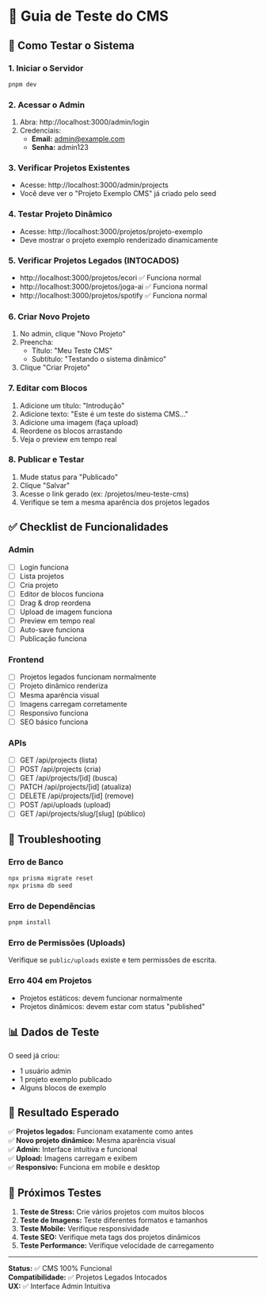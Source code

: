 # 🧪 Guia de Teste do CMS

## 🚀 Como Testar o Sistema

### 1. Iniciar o Servidor

```bash
pnpm dev
```

### 2. Acessar o Admin

1. Abra: http://localhost:3000/admin/login
2. Credenciais:
   - **Email:** admin@example.com
   - **Senha:** admin123

### 3. Verificar Projetos Existentes

- Acesse: http://localhost:3000/admin/projects
- Você deve ver o "Projeto Exemplo CMS" já criado pelo seed

### 4. Testar Projeto Dinâmico

- Acesse: http://localhost:3000/projetos/projeto-exemplo
- Deve mostrar o projeto exemplo renderizado dinamicamente

### 5. Verificar Projetos Legados (INTOCADOS)

- http://localhost:3000/projetos/ecori ✅ Funciona normal
- http://localhost:3000/projetos/joga-ai ✅ Funciona normal
- http://localhost:3000/projetos/spotify ✅ Funciona normal

### 6. Criar Novo Projeto

1. No admin, clique "Novo Projeto"
2. Preencha:
   - Título: "Meu Teste CMS"
   - Subtítulo: "Testando o sistema dinâmico"
3. Clique "Criar Projeto"

### 7. Editar com Blocos

1. Adicione um título: "Introdução"
2. Adicione texto: "Este é um teste do sistema CMS..."
3. Adicione uma imagem (faça upload)
4. Reordene os blocos arrastando
5. Veja o preview em tempo real

### 8. Publicar e Testar

1. Mude status para "Publicado"
2. Clique "Salvar"
3. Acesse o link gerado (ex: /projetos/meu-teste-cms)
4. Verifique se tem a mesma aparência dos projetos legados

## ✅ Checklist de Funcionalidades

### Admin

- [ ] Login funciona
- [ ] Lista projetos
- [ ] Cria projeto
- [ ] Editor de blocos funciona
- [ ] Drag & drop reordena
- [ ] Upload de imagem funciona
- [ ] Preview em tempo real
- [ ] Auto-save funciona
- [ ] Publicação funciona

### Frontend

- [ ] Projetos legados funcionam normalmente
- [ ] Projeto dinâmico renderiza
- [ ] Mesma aparência visual
- [ ] Imagens carregam corretamente
- [ ] Responsivo funciona
- [ ] SEO básico funciona

### APIs

- [ ] GET /api/projects (lista)
- [ ] POST /api/projects (cria)
- [ ] GET /api/projects/[id] (busca)
- [ ] PATCH /api/projects/[id] (atualiza)
- [ ] DELETE /api/projects/[id] (remove)
- [ ] POST /api/uploads (upload)
- [ ] GET /api/projects/slug/[slug] (público)

## 🐛 Troubleshooting

### Erro de Banco

```bash
npx prisma migrate reset
npx prisma db seed
```

### Erro de Dependências

```bash
pnpm install
```

### Erro de Permissões (Uploads)

Verifique se `public/uploads` existe e tem permissões de escrita.

### Erro 404 em Projetos

- Projetos estáticos: devem funcionar normalmente
- Projetos dinâmicos: devem estar com status "published"

## 📊 Dados de Teste

O seed já criou:

- 1 usuário admin
- 1 projeto exemplo publicado
- Alguns blocos de exemplo

## 🎯 Resultado Esperado

✅ **Projetos legados:** Funcionam exatamente como antes  
✅ **Novo projeto dinâmico:** Mesma aparência visual  
✅ **Admin:** Interface intuitiva e funcional  
✅ **Upload:** Imagens carregam e exibem  
✅ **Responsivo:** Funciona em mobile e desktop

## 🚀 Próximos Testes

1. **Teste de Stress:** Crie vários projetos com muitos blocos
2. **Teste de Imagens:** Teste diferentes formatos e tamanhos
3. **Teste Mobile:** Verifique responsividade
4. **Teste SEO:** Verifique meta tags dos projetos dinâmicos
5. **Teste Performance:** Verifique velocidade de carregamento

---

**Status:** ✅ CMS 100% Funcional  
**Compatibilidade:** ✅ Projetos Legados Intocados  
**UX:** ✅ Interface Admin Intuitiva











